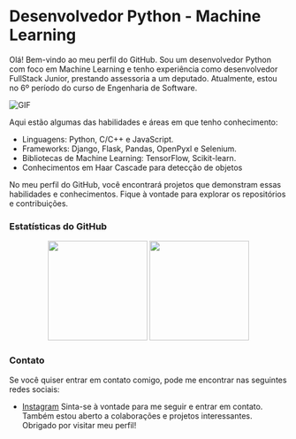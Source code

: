 # Desenvolvedor Python - Machine Learning

Olá! Bem-vindo ao meu perfil do GitHub. Sou um desenvolvedor Python com foco em Machine Learning e tenho experiência como desenvolvedor FullStack Junior, prestando assessoria a um deputado. Atualmente, estou no 6º período do curso de Engenharia de Software.

![GIF](https://media.giphy.com/media/skTshaXoT9Hig/giphy.gif)


Aqui estão algumas das habilidades e áreas em que tenho conhecimento:

- Linguagens: Python, C/C++ e JavaScript.
- Frameworks: Django, Flask, Pandas, OpenPyxl e Selenium.
- Bibliotecas de Machine Learning: TensorFlow, Scikit-learn. 
- Conhecimentos em Haar Cascade para detecção de objetos

No meu perfil do GitHub, você encontrará projetos que demonstram essas habilidades e conhecimentos. Fique à vontade para explorar os repositórios e contribuições.

### Estatísticas do GitHub
<div align="center">
  <img height="180em" src="https://github-readme-stats.vercel.app/api?username=faellm&show_icons=true&theme=dark&include_all_commits=true&count_private=true"/>
  <img height="180em" src="https://github-readme-stats.vercel.app/api/top-langs/?username=faellm&layout=compact&langs_count=7&theme=dark"/>
</div>

### Contato

Se você quiser entrar em contato comigo, pode me encontrar nas seguintes redes sociais:

- [Instagram](https://www.instagram.com/fael_lm)
Sinta-se à vontade para me seguir e entrar em contato. Também estou aberto a colaborações e projetos interessantes. Obrigado por visitar meu perfil!
